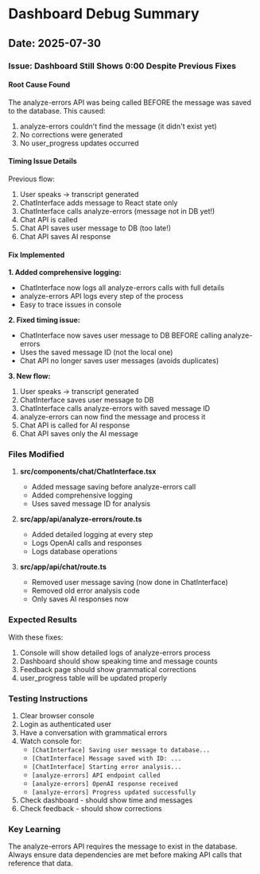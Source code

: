# Dashboard Debug Summary

## Date: 2025-07-30

### Issue: Dashboard Still Shows 0:00 Despite Previous Fixes

#### Root Cause Found

The analyze-errors API was being called BEFORE the message was saved to the database. This caused:

1. analyze-errors couldn't find the message (it didn't exist yet)
2. No corrections were generated
3. No user_progress updates occurred

#### Timing Issue Details

Previous flow:

1. User speaks → transcript generated
2. ChatInterface adds message to React state only
3. ChatInterface calls analyze-errors (message not in DB yet!)
4. Chat API is called
5. Chat API saves user message to DB (too late!)
6. Chat API saves AI response

#### Fix Implemented

**1. Added comprehensive logging:**

- ChatInterface now logs all analyze-errors calls with full details
- analyze-errors API logs every step of the process
- Easy to trace issues in console

**2. Fixed timing issue:**

- ChatInterface now saves user message to DB BEFORE calling analyze-errors
- Uses the saved message ID (not the local one)
- Chat API no longer saves user messages (avoids duplicates)

**3. New flow:**

1. User speaks → transcript generated
2. ChatInterface saves user message to DB
3. ChatInterface calls analyze-errors with saved message ID
4. analyze-errors can now find the message and process it
5. Chat API is called for AI response
6. Chat API saves only the AI message

### Files Modified

1. **src/components/chat/ChatInterface.tsx**
   - Added message saving before analyze-errors call
   - Added comprehensive logging
   - Uses saved message ID for analysis

2. **src/app/api/analyze-errors/route.ts**
   - Added detailed logging at every step
   - Logs OpenAI calls and responses
   - Logs database operations

3. **src/app/api/chat/route.ts**
   - Removed user message saving (now done in ChatInterface)
   - Removed old error analysis code
   - Only saves AI responses now

### Expected Results

With these fixes:

1. Console will show detailed logs of analyze-errors process
2. Dashboard should show speaking time and message counts
3. Feedback page should show grammatical corrections
4. user_progress table will be updated properly

### Testing Instructions

1. Clear browser console
2. Login as authenticated user
3. Have a conversation with grammatical errors
4. Watch console for:
   - `[ChatInterface] Saving user message to database...`
   - `[ChatInterface] Message saved with ID: ...`
   - `[ChatInterface] Starting error analysis...`
   - `[analyze-errors] API endpoint called`
   - `[analyze-errors] OpenAI response received`
   - `[analyze-errors] Progress updated successfully`
5. Check dashboard - should show time and messages
6. Check feedback - should show corrections

### Key Learning

The analyze-errors API requires the message to exist in the database. Always ensure data dependencies are met before making API calls that reference that data.
